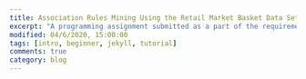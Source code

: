 ```yaml
---
title: Association Rules Mining Using the Retail Market Basket Data Set
excerpt: "A programming assignment submitted as a part of the requirements for CS 176 Data Mining."
modified: 04/6/2020, 15:00:00
tags: [intro, beginner, jekyll, tutorial]
comments: true
category: blog
---
```

